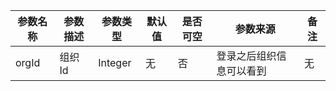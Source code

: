 |参数名称|参数描述|参数类型|默认值|是否可空|参数来源|备注|
| --- | ---| ---| --- | ---| ---|---|
|orgId|组织Id| Integer| 无 | 否 | 登录之后组织信息可以看到| 无| 